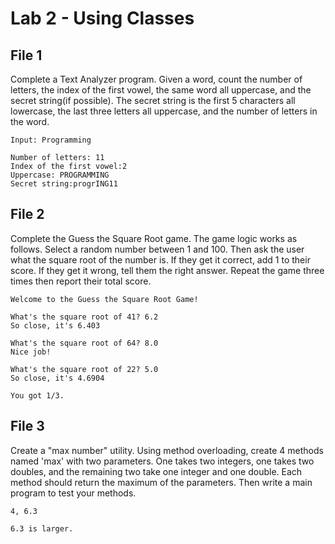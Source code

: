 # Lab 2 - Using Classes


## File 1

Complete a Text Analyzer program. Given a word, count the number of letters, the index of the first vowel, the same word all uppercase, and the secret string(if possible). The secret string is the first 5 characters all lowercase, the last three letters all uppercase, and the number of letters in the word.

```
Input: Programming

Number of letters: 11
Index of the first vowel:2
Uppercase: PROGRAMMING
Secret string:progrING11
```


## File 2

Complete the Guess the Square Root game. The game logic works as follows. Select a random number between 1 and 100. Then ask the user what the square root of the number is. If they get it correct, add 1 to their score. If they get it wrong, tell them the right answer. Repeat the game three times then report their total score. 

```
Welcome to the Guess the Square Root Game!

What's the square root of 41? 6.2
So close, it's 6.403

What's the square root of 64? 8.0
Nice job!

What's the square root of 22? 5.0
So close, it's 4.6904

You got 1/3.
```


## File 3

Create a "max number" utility. Using method overloading, create 4 methods named 'max' with two parameters. One takes two integers, one takes two doubles, and the remaining two take one integer and one double. Each method should return the maximum of the parameters. Then write a main program to test your methods. 

```
4, 6.3

6.3 is larger. 
```
